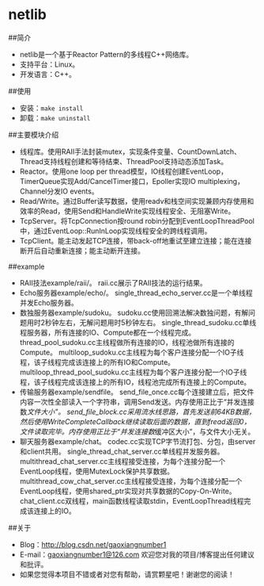 # netlib

##简介
 - netlib是一个基于Reactor Pattern的多线程C++网络库。
 - 支持平台：Linux。
 - 开发语言：C++。

##使用
 - 安装：`make install`
 - 卸载：`make uninstall`

##主要模块介绍
 - 线程库。使用RAII手法封装mutex，实现条件变量、CountDownLatch、Thread支持线程创建和等待结束、ThreadPool支持动态添加Task。
 - Reactor。使用one loop per thread模型，IO线程创建EventLoop，TimerQueue实现Add/CancelTimer接口，Epoller实现IO multiplexing，Channel分发IO events。
 - Read/Write。通过Buffer读写数据，使用readv和栈空间实现兼顾内存使用和效率的Read，使用Send和HandleWrite实现线程安全、无阻塞Write。
 - TcpServer。将TcpConnection按round robin分配到EventLoopThreadPool中，通过EventLoop::RunInLoop实现线程安全的跨线程调用。
 - TcpClient。能主动发起TCP连接，带back-off地重试至建立连接；能在连接断开后自动重新连接；能主动断开连接。

##example

 - RAII技法example/raii/。
raii.cc展示了RAII技法的运行结果。
 - Echo服务器example/echo/。
single_thread_echo_server.cc是一个单线程并发Echo服务器。
 - 数独服务器example/sudoku。
sudoku.cc使用回溯法解决数独问题，有解问题用时2秒钟左右，无解问题用时5秒钟左右。
single_thread_sudoku.cc单线程服务器，所有连接的IO、Compute都在一个线程完成。
thread_pool_sudoku.cc主线程做所有连接的IO，线程池做所有连接的Compute。
multiloop_sudoku.cc主线程为每个客户连接分配一个IO子线程，该子线程完成该连接上的所有IO和Compute。
multiloop_thread_pool_sudoku.cc主线程为每个客户连接分配一个IO子线程，该子线程完成该连接上的所有IO，线程池完成所有连接上的Compute。
 - 传输服务器example/sendfile。
send_file_once.cc每个连接建立后，把文件内容一次性全部读入一个字符串，调用Send发送。内存使用正比于“并发连接数*文件大小”。
send_file_block.cc采用流水线思路，首先发送前64KB数据，然后使用WriteCompleteCallback继续读取后面的数据，直到fread返回0，文件读取完毕。内存使用正比于“并发连接数*缓冲区大小”，与文件大小无关。
 - 聊天服务器example/chat。
codec.cc实现TCP字节流打包、分包，由server和client共用。
single_thread_chat_server.cc单线程并发服务器。
multithread_chat_server.cc主线程接受连接，为每个连接分配一个EventLoop线程，使用MutexLock保护共享数据。
multithread_cow_chat_server.cc主线程接受连接，为每个连接分配一个EventLoop线程，使用shared_ptr实现对共享数据的Copy-On-Write。
chat_client.cc双线程，main函数线程读取stdin，EventLoopThread线程完成该连接上的IO。

##关于
 - Blog：http://blog.csdn.net/gaoxiangnumber1
 - E-mail：gaoxiangnumber1@126.com 欢迎您对我的项目/博客提出任何建议和批评。
 - 如果您觉得本项目不错或者对您有帮助，请赏颗星吧！谢谢您的阅读！
